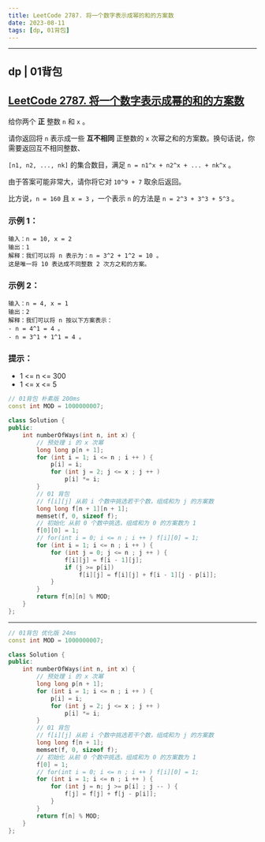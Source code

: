 ```yaml
---
title: LeetCode 2787. 将一个数字表示成幂的和的方案数
date: 2023-08-11
tags: [dp, 01背包]
---
```


---
## dp | 01背包

## [LeetCode 2787. 将一个数字表示成幂的和的方案数](https://leetcode.cn/problems/ways-to-express-an-integer-as-sum-of-powers/)

给你两个 **正** 整数 `n` 和 `x` 。

请你返回将 `n` 表示成一些 **互不相同** 正整数的 `x` 次幂之和的方案数。换句话说，你需要返回互不相同整数、

 `[n1, n2, ..., nk]` 的集合数目，满足 `n = n1^x + n2^x + ... + nk^x` 。

由于答案可能非常大，请你将它对 `10^9 + 7` 取余后返回。

比方说，`n = 160` 且 `x = 3` ，一个表示 `n` 的方法是 `n = 2^3 + 3^3 + 5^3` 。

### 示例 1：
```
输入：n = 10, x = 2
输出：1
解释：我们可以将 n 表示为：n = 3^2 + 1^2 = 10 。
这是唯一将 10 表达成不同整数 2 次方之和的方案。
```
### 示例 2：
```
输入：n = 4, x = 1
输出：2
解释：我们可以将 n 按以下方案表示：
- n = 4^1 = 4 。
- n = 3^1 + 1^1 = 4 。
```
### 提示：
+ 1 <= n <= 300
+ 1 <= x <= 5

```cpp
// 01背包 朴素版 200ms
const int MOD = 1000000007;

class Solution {
public:
    int numberOfWays(int n, int x) {
        // 预处理 i 的 x 次幂
        long long p[n + 1];
        for (int i = 1; i <= n ; i ++ ) {
            p[i] = i;
            for (int j = 2; j <= x ; j ++ )
                p[i] *= i;
        }
        // 01 背包
        // f[i][j] 从前 i 个数中挑选若干个数，组成和为 j 的方案数
        long long f[n + 1][n + 1];
        memset(f, 0, sizeof f);
        // 初始化 从前 0 个数中挑选，组成和为 0 的方案数为 1 
        f[0][0] = 1;
        // for(int i = 0; i <= n ; i ++ ) f[i][0] = 1;
        for (int i = 1; i <= n ; i ++ ) {
            for (int j = 0; j <= n ; j ++ ) {
                f[i][j] = f[i - 1][j];
                if (j >= p[i])
                    f[i][j] = f[i][j] + f[i - 1][j - p[i]];
            }
        }
        return f[n][n] % MOD;
    }
};
```
---
```cpp
// 01背包 优化版 24ms
const int MOD = 1000000007;

class Solution {
public:
    int numberOfWays(int n, int x) {
        // 预处理 i 的 x 次幂
        long long p[n + 1];
        for (int i = 1; i <= n ; i ++ ) {
            p[i] = i;
            for (int j = 2; j <= x ; j ++ )
                p[i] *= i;
        }
        // 01 背包
        // f[i][j] 从前 i 个数中挑选若干个数，组成和为 j 的方案数
        long long f[n + 1];
        memset(f, 0, sizeof f);
        // 初始化 从前 0 个数中挑选，组成和为 0 的方案数为 1 
        f[0] = 1;
        // for(int i = 0; i <= n ; i ++ ) f[i][0] = 1;
        for (int i = 1; i <= n ; i ++ ) {
            for (int j = n; j >= p[i] ; j -- ) {
                f[j] = f[j] + f[j - p[i]];
            }
        }
        return f[n] % MOD;
    }
};
```